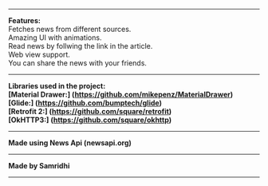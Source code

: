 
----
**Features:**\
Fetches news from different sources.\
Amazing UI with animations.\
Read news by follwing the link in the article.\
Web view support.\
You can share the news with your friends.

----
**Libraries used in the project:**  
**[Material Drawer:] (https://github.com/mikepenz/MaterialDrawer)**  
**[Glide:] (https://github.com/bumptech/glide)**  
**[Retrofit 2:] (https://github.com/square/retrofit)**  
**[OkHTTP3:] (https://github.com/square/okhttp)**  

----
**Made using News Api (newsapi.org)**

----
**Made by Samridhi**

----

